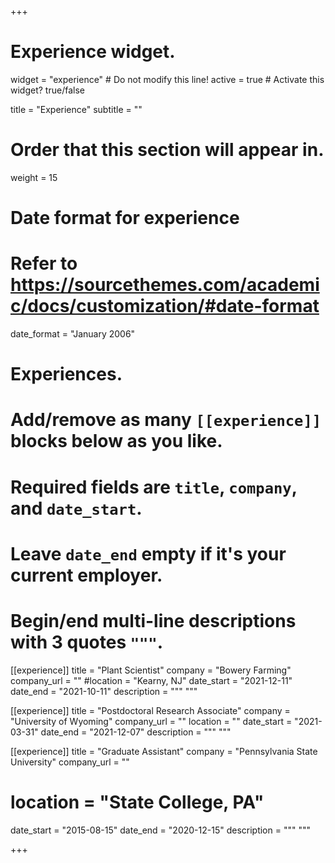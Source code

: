 +++
# Experience widget.
widget = "experience"  # Do not modify this line!
active = true  # Activate this widget? true/false

title = "Experience"
subtitle = ""

# Order that this section will appear in.
weight = 15

# Date format for experience
#   Refer to https://sourcethemes.com/academic/docs/customization/#date-format
date_format = "January 2006"

# Experiences.
#   Add/remove as many `[[experience]]` blocks below as you like.
#   Required fields are `title`, `company`, and `date_start`.
#   Leave `date_end` empty if it's your current employer.
#   Begin/end multi-line descriptions with 3 quotes `"""`.

[[experience]]
  title = "Plant Scientist"
  company = "Bowery Farming"
  company_url = ""
  #location = "Kearny, NJ"
  date_start = "2021-12-11"
  date_end = "2021-10-11"
  description = """
  """

[[experience]]
  title = "Postdoctoral Research Associate"
  company = "University of Wyoming"
  company_url = ""
  location = ""
  date_start = "2021-03-31"
  date_end = "2021-12-07"
  description = """
  """

[[experience]]
  title = "Graduate Assistant"
  company = "Pennsylvania State University"
  company_url = ""
# location = "State College, PA"
  date_start = "2015-08-15"
  date_end = "2020-12-15"
  description = """
  """

+++
